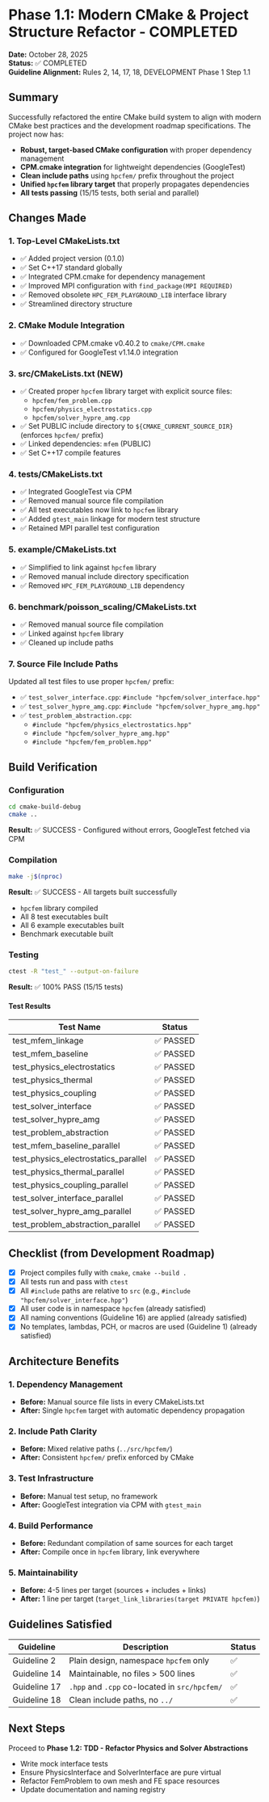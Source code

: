 # Phase 1.1: Modern CMake & Project Structure Refactor - COMPLETED

**Date:** October 28, 2025  
**Status:** ✅ COMPLETED  
**Guideline Alignment:** Rules 2, 14, 17, 18, DEVELOPMENT Phase 1 Step 1.1

## Summary

Successfully refactored the entire CMake build system to align with modern CMake best practices and the development roadmap specifications. The project now has:

- **Robust, target-based CMake configuration** with proper dependency management
- **CPM.cmake integration** for lightweight dependencies (GoogleTest)
- **Clean include paths** using `hpcfem/` prefix throughout the project
- **Unified `hpcfem` library target** that properly propagates dependencies
- **All tests passing** (15/15 tests, both serial and parallel)

## Changes Made

### 1. Top-Level CMakeLists.txt

- ✅ Added project version (0.1.0)
- ✅ Set C++17 standard globally
- ✅ Integrated CPM.cmake for dependency management
- ✅ Improved MPI configuration with `find_package(MPI REQUIRED)`
- ✅ Removed obsolete `HPC_FEM_PLAYGROUND_LIB` interface library
- ✅ Streamlined directory structure

### 2. CMake Module Integration

- ✅ Downloaded CPM.cmake v0.40.2 to `cmake/CPM.cmake`
- ✅ Configured for GoogleTest v1.14.0 integration

### 3. src/CMakeLists.txt (NEW)

- ✅ Created proper `hpcfem` library target with explicit source files:
  - `hpcfem/fem_problem.cpp`
  - `hpcfem/physics_electrostatics.cpp`
  - `hpcfem/solver_hypre_amg.cpp`
- ✅ Set PUBLIC include directory to `${CMAKE_CURRENT_SOURCE_DIR}` (enforces `hpcfem/` prefix)
- ✅ Linked dependencies: `mfem` (PUBLIC)
- ✅ Set C++17 compile features

### 4. tests/CMakeLists.txt

- ✅ Integrated GoogleTest via CPM
- ✅ Removed manual source file compilation
- ✅ All test executables now link to `hpcfem` library
- ✅ Added `gtest_main` linkage for modern test structure
- ✅ Retained MPI parallel test configuration

### 5. example/CMakeLists.txt

- ✅ Simplified to link against `hpcfem` library
- ✅ Removed manual include directory specification
- ✅ Removed `HPC_FEM_PLAYGROUND_LIB` dependency

### 6. benchmark/poisson_scaling/CMakeLists.txt

- ✅ Removed manual source file compilation
- ✅ Linked against `hpcfem` library
- ✅ Cleaned up include paths

### 7. Source File Include Paths

Updated all test files to use proper `hpcfem/` prefix:

- ✅ `test_solver_interface.cpp`: `#include "hpcfem/solver_interface.hpp"`
- ✅ `test_solver_hypre_amg.cpp`: `#include "hpcfem/solver_hypre_amg.hpp"`
- ✅ `test_problem_abstraction.cpp`:
  - `#include "hpcfem/physics_electrostatics.hpp"`
  - `#include "hpcfem/solver_hypre_amg.hpp"`
  - `#include "hpcfem/fem_problem.hpp"`

## Build Verification

### Configuration

```bash
cd cmake-build-debug
cmake ..
```

**Result:** ✅ SUCCESS - Configured without errors, GoogleTest fetched via CPM

### Compilation

```bash
make -j$(nproc)
```

**Result:** ✅ SUCCESS - All targets built successfully

- `hpcfem` library compiled
- All 8 test executables built
- All 6 example executables built
- Benchmark executable built

### Testing

```bash
ctest -R "test_" --output-on-failure
```

**Result:** ✅ 100% PASS (15/15 tests)

#### Test Results

| Test Name | Status |
|-----------|--------|
| test_mfem_linkage | ✅ PASSED |
| test_mfem_baseline | ✅ PASSED |
| test_physics_electrostatics | ✅ PASSED |
| test_physics_thermal | ✅ PASSED |
| test_physics_coupling | ✅ PASSED |
| test_solver_interface | ✅ PASSED |
| test_solver_hypre_amg | ✅ PASSED |
| test_problem_abstraction | ✅ PASSED |
| test_mfem_baseline_parallel | ✅ PASSED |
| test_physics_electrostatics_parallel | ✅ PASSED |
| test_physics_thermal_parallel | ✅ PASSED |
| test_physics_coupling_parallel | ✅ PASSED |
| test_solver_interface_parallel | ✅ PASSED |
| test_solver_hypre_amg_parallel | ✅ PASSED |
| test_problem_abstraction_parallel | ✅ PASSED |

## Checklist (from Development Roadmap)

- [x] Project compiles fully with `cmake`, `cmake --build .`
- [x] All tests run and pass with `ctest`
- [x] All `#include` paths are relative to `src` (e.g., `#include "hpcfem/solver_interface.hpp"`)
- [x] All user code is in namespace `hpcfem` (already satisfied)
- [x] All naming conventions (Guideline 16) are applied (already satisfied)
- [x] No templates, lambdas, PCH, or macros are used (Guideline 1) (already satisfied)

## Architecture Benefits

### 1. Dependency Management

- **Before:** Manual source file lists in every CMakeLists.txt
- **After:** Single `hpcfem` target with automatic dependency propagation

### 2. Include Path Clarity

- **Before:** Mixed relative paths (`../src/hpcfem/`)
- **After:** Consistent `hpcfem/` prefix enforced by CMake

### 3. Test Infrastructure

- **Before:** Manual test setup, no framework
- **After:** GoogleTest integration via CPM with `gtest_main`

### 4. Build Performance

- **Before:** Redundant compilation of same sources for each target
- **After:** Compile once in `hpcfem` library, link everywhere

### 5. Maintainability

- **Before:** 4-5 lines per target (sources + includes + links)
- **After:** 1 line per target (`target_link_libraries(target PRIVATE hpcfem)`)

## Guidelines Satisfied

| Guideline | Description | Status |
|-----------|-------------|--------|
| Guideline 2 | Plain design, namespace `hpcfem` only | ✅ |
| Guideline 14 | Maintainable, no files > 500 lines | ✅ |
| Guideline 17 | `.hpp` and `.cpp` co-located in `src/hpcfem/` | ✅ |
| Guideline 18 | Clean include paths, no `../` | ✅ |

## Next Steps

Proceed to **Phase 1.2: TDD - Refactor Physics and Solver Abstractions**

- Write mock interface tests
- Ensure PhysicsInterface and SolverInterface are pure virtual
- Refactor FemProblem to own mesh and FE space resources
- Update documentation and naming registry
